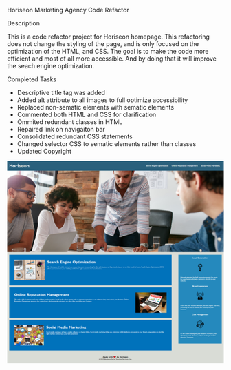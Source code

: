 Horiseon Marketing Agency Code Refactor

Description

This is a code refactor project for Horiseon homepage.  This refactoring does not change the styling of the page, and is only focused on the optimization of the HTML, and CSS.  The goal is to make the code more efficient and most of all more accessible. And by doing that it will improve the seach engine optimization. 

Completed Tasks

- Descriptive title tag was added
- Added alt attribute to all images to full optimize accessibility
- Replaced non-sematic elements with sematic elements
- Commented both HTML and CSS for clarification
- Ommited redundant classes in HTML
- Repaired link on navigaiton bar
- Consolidated redundant CSS statements
- Changed selector CSS to sematic elements rather than classes
- Updated Copyright 

![Horiseon Homepage](https://github.com/pkriengsiri/horiseon-code-refactor/blob/main/assets/images/screenshot.png)

